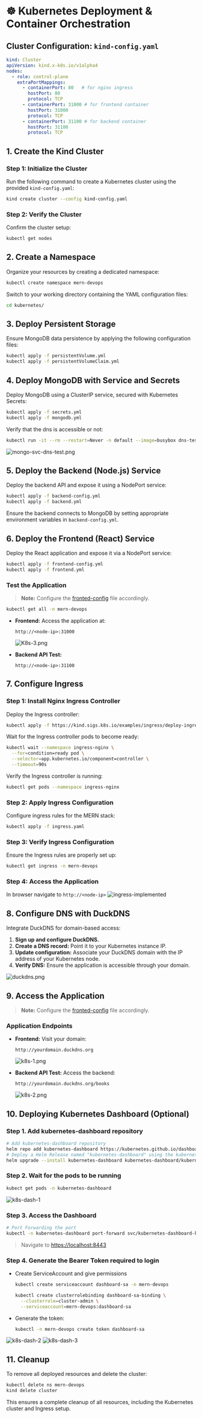 # ☸️ Kubernetes Deployment & Container Orchestration

## Cluster Configuration: `kind-config.yaml`

```yaml
kind: Cluster
apiVersion: kind.x-k8s.io/v1alpha4
nodes:
  - role: control-plane
    extraPortMappings:
      - containerPort: 80   # for nginx ingress
        hostPort: 80
        protocol: TCP
      - containerPort: 31000 # for frontend container
        hostPort: 31000
        protocol: TCP
      - containerPort: 31100 # for backend container
        hostPort: 31100
        protocol: TCP
```



## 1. Create the Kind Cluster

### Step 1: Initialize the Cluster
Run the following command to create a Kubernetes cluster using the provided `kind-config.yaml`:

```bash
kind create cluster --config kind-config.yaml
```

### Step 2: Verify the Cluster
Confirm the cluster setup:

```bash
kubectl get nodes
```



## 2. Create a Namespace 

Organize your resources by creating a dedicated namespace:

```bash
kubectl create namespace mern-devops
```

Switch to your working directory containing the YAML configuration files:
```bash
cd kubernetes/
```



## 3. Deploy Persistent Storage

Ensure MongoDB data persistence by applying the following configuration files:

```bash
kubectl apply -f persistentVolume.yml
kubectl apply -f persistentVolumeClaim.yml
```



## 4. Deploy MongoDB with Service and Secrets

Deploy MongoDB using a ClusterIP service, secured with Kubernetes Secrets:

```bash
kubectl apply -f secrets.yml
kubectl apply -f mongodb.yml
```

Verify that the dns is accessible or not:
```bash
kubectl run -it --rm --restart=Never -n default --image=busybox dns-test -- nslookup mongodb-deployment-0.mongodb-service-headless.mern-devops.svc.cluster.local
```
![mongo-svc-dns-test.png](./assets/mongo-svc-dns-test.png)



## 5. Deploy the Backend (Node.js) Service

Deploy the backend API and expose it using a NodePort service:

```bash
kubectl apply -f backend-config.yml
kubectl apply -f backend.yml
```

Ensure the backend connects to MongoDB by setting appropriate environment variables in `backend-config.yml`.



## 6. Deploy the Frontend (React) Service

Deploy the React application and expose it via a NodePort service:

```bash
kubectl apply -f frontend-config.yml
kubectl apply -f frontend.yml
```

### Test the Application
>**Note:** Configure the [fronted-config](../kubernetes/frontend-config.yml) file accordingly.
 
```bash
kubectl get all -n mern-devops
```  

<!-- ![K8s-4.png](./assets/K8s-4.png) -->

- **Frontend:** Access the application at:
  
  ```
  http://<node-ip>:31000
  ```
  ![K8s-3.png](./assets/K8s-3.png)

- **Backend API Test:**

  ```
  http://<node-ip>:31100
  ```



## 7. Configure Ingress

### Step 1: Install Nginx Ingress Controller

Deploy the Ingress controller:

```bash
kubectl apply -f https://kind.sigs.k8s.io/examples/ingress/deploy-ingress-nginx.yaml
```

Wait for the Ingress controller pods to become ready:

```bash
kubectl wait --namespace ingress-nginx \
  --for=condition=ready pod \
  --selector=app.kubernetes.io/component=controller \
  --timeout=90s
```

Verify the Ingress controller is running:

```bash
kubectl get pods --namespace ingress-nginx
```

### Step 2: Apply Ingress Configuration

Configure ingress rules for the MERN stack:

```bash
kubectl apply -f ingress.yaml
```

### Step 3: Verify Ingress Configuration

Ensure the Ingress rules are properly set up:

```bash
kubectl get ingress -n mern-devops
```

### Step 4: Access the Application
In browser navigate to `http://<node-ip>`
![ingress-implemented](./assets/ingress-implemented.png)



## 8. Configure DNS with DuckDNS

Integrate DuckDNS for domain-based access:

1. **Sign up and configure DuckDNS.**
2. **Create a DNS record:** Point it to your Kubernetes instance IP.
3. **Update configuration:** Associate your DuckDNS domain with the IP address of your Kubernetes node.
4. **Verify DNS:** Ensure the application is accessible through your domain.

![duckdns.png](./assets/duckdns.png)



## 9. Access the Application
>**Note:** Configure the [fronted-config](../kubernetes/frontend-config.yml) file accordingly.

### Application Endpoints

- **Frontend:** Visit your domain:

  ```
  http://yourdomain.duckdns.org
  ```
  ![k8s-1.png](./assets/k8s-1.png)

- **Backend API Test:** Access the backend:

  ```
  http://yourdomain.duckdns.org/books
  ```
  ![k8s-2.png](./assets/k8s-2.png)



## 10. Deploying Kubernetes Dashboard (Optional)

### Step 1. Add kubernetes-dashboard repository

```bash
# Add kubernetes-dashboard repository
helm repo add kubernetes-dashboard https://kubernetes.github.io/dashboard/
# Deploy a Helm Release named "kubernetes-dashboard" using the kubernetes-dashboard chart
helm upgrade --install kubernetes-dashboard kubernetes-dashboard/kubernetes-dashboard --create-namespace --namespace kubernetes-dashboard
```

### Step 2. Wait for the pods to be running
```bash
kubect get pods -n kubernetes-dashboard
```

![k8s-dash-1](./assets/k8s-dash-1.png)

### Step 3. Access the Dashboard
```bash
# Port Forwarding the port
kubectl -n kubernetes-dashboard port-forward svc/kubernetes-dashboard-kong-proxy 8443:443
```

> Navigate to [https://localhost:8443](https://localhost:8443)

### Step 4. Generate the Bearer Token required to login
- Create ServiceAccount and give permissions

  ```bash
  kubectl create serviceaccount dashboard-sa -n mern-devops

  kubectl create clusterrolebinding dashboard-sa-binding \
    --clusterrole=cluster-admin \
    --serviceaccount=mern-devops:dashboard-sa
  ```

- Generate the token:
  ```bash
  kubectl -n mern-devops create token dashboard-sa
  ```

![k8s-dash-2](./assets/k8s-dash-2.png)
![k8s-dash-3](./assets/k8s-dash-3.png)

## 11. Cleanup

To remove all deployed resources and delete the cluster:

```bash
kubectl delete ns mern-devops
kind delete cluster
```

This ensures a complete cleanup of all resources, including the Kubernetes cluster and Ingress setup.



